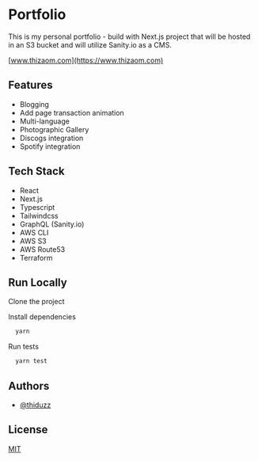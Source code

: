 
# Portfolio

This is my personal portfolio - build with Next.js project that will be hosted in an S3 bucket and will utilize Sanity.io as a CMS.

[www.thizaom.com](https://www.thizaom.com)

## Features
- Blogging
- Add page transaction animation
- Multi-language
- Photographic Gallery
- Discogs integration
- Spotify integration

## Tech Stack
- React
- Next.js
- Typescript
- Tailwindcss
- GraphQL (Sanity.io)
- AWS CLI
- AWS S3
- AWS Route53
- Terraform

## Run Locally

Clone the project

Install dependencies

```bash
  yarn
```

Run tests

```bash
  yarn test
```


## Authors

- [@thiduzz](https://www.github.com/thiduzz)


## License

[MIT](https://choosealicense.com/licenses/mit/)
